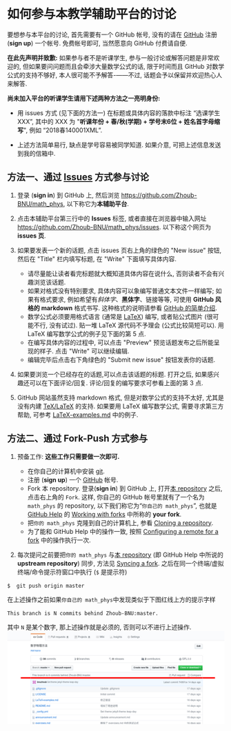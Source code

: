 # 如何参与本教学辅助平台的讨论

要想参与本平台的讨论, 首先需要有一个 GitHub 帐号, 没有的请在
[GitHub](https://github.com) 注册 (**sign up**) 一个帐号.  免费帐号即可,
当然愿意向 GitHub 付费请自便.

**在此先声明并致歉:**
如果参与者不是听课学生, 参与一般讨论或解答问题是非常欢迎的,
但如果要问问题而且会牵涉大量数学公式的话, 限于时间而且 GitHub
对数学公式的支持不够好, 本人很可能不予解答-——不过,
话题会予以保留并欢迎热心人来解答.

**尚未加入平台的听课学生请用下述两种方法之一亮明身份:**
  - 用 issues 方式 (见下面的方法一) 在标题或具体内容的落款中标注 “选课学生 XXX”,
  其中的 XXX 为 "**听课年份 + 春/秋(学期) + 学号末6位 + 姓名首字母缩写**", 例如
  “2018春140001XML”.

  - 上述方法简单易行, 缺点是学号容易被同学知道.
  如果介意, 可把上述信息发送到我的信箱中.

## 方法一、通过 [Issues](https://github.com/Zhoub-BNU/math_phys/issues) 方式参与讨论

1. 登录 (**sign in**) 到 GitHub 上, 然后浏览 https://github.com/Zhoub-BNU/math_phys, 以下称它为**本辅助平台**.
2. 点击本辅助平台第三行中的 **Issues** 标签, 或者直接在浏览器中输入网址 https://github.com/Zhoub-BNU/math_phys/issues.
以下称这个网页为 **issues 页**.
3. 如果要发表一个新的话题, 点击 issues 页右上角的绿色的 "New issue" 按钮, 然后在 "Title" 栏内填写标题,
在 "Write" 下面填写具体内容.
    * 请尽量能让读者看完标题就大概知道具体内容在说什么, 否则读者不会有兴趣浏览该话题.
    * 如果对格式没有特别要求, 具体内容可以象编写普通文本文件一样编写; 如果有格式要求, 例如希望有*斜体字*、**黑体字**、链接等等,
    可使用 **GitHub 风格的 markdown** 格式书写.  这种格式的说明请参看
    [GitHub 的简单介绍](https://help.github.com/categories/writing-on-github).
    * 数学公式必须要用格式语言 (通常是 [LaTeX](https://en.wikipedia.org/wiki/LaTeX)) 编写, 或者贴公式图片 (很可能不行,
    没有试过).  贴一堆 LaTeX 源代码不予理会 (公式比较简短可以).  用 LaTeX 编写数学公式的例子见下面的第 5 点.
    * 在编写具体内容的过程中, 可以点击 "Preview" 预览话题发布之后所能呈现的样子.  点击 "Write" 可以继续编辑.
    * 编辑完毕后点击右下角绿色的 "Submit new issue" 按钮发表你的话题.

4. 如果要浏览一个已经存在的话题,可以点击该话题的标题.  打开之后, 如果感兴趣还可以在下面评论/回复.
评论/回复的编写要求可参看上面的第 3 点.
5. GitHub 网站虽然支持 markdown 格式, 但是对数学公式的支持不太好, 尤其是没有内建 [TeX/LaTeX](https://tug.org) 的支持.
如果要用 LaTeX 编写数学公式, 需要寻求第三方帮助, 可参考
[LaTeX-examples.md](https://github.com/Zhoub-BNU/math_phys/blob/master/LaTeX-examples.md) 中的例子.

## 方法二、通过 Fork-Push 方式参与

1. 预备工作: **这些工作只需要做一次即可.**
    * 在你自己的计算机中安装 [git](https://git-scm.com/).
    * 注册 (**sign up**) 一个 [GitHub](https://github.com) 帐号.
    * Fork 本 repository. 登录(**sign in**) 到 GitHub 上, 打开[本 repository](https://github.com/Zhoub-BNU/math_phys)
    之后, 点击右上角的 `Fork`.  这样, 你自己的 GitHub 帐号里就有了一个名为 `math_phys` 的 repository,
    以下我们称它为“`你自己的 math_phys`”, 也就是 [GitHub Help](https://help.github.com) 的
    [Working with forks](https://help.github.com/articles/working-with-forks/) 中所称的 **your fork**.
    * 把`你的 math_phys` 克隆到自己的计算机上, 参看
    [Cloning a repository](https://help.github.com/articles/cloning-a-repository/).
    * 为了能和 GitHub Help 中的操作一致, 按照
    [Configuring a remote for a fork](https://help.github.com/articles/configuring-a-remote-for-a-fork/)
    中的操作执行一次.

2. 每次提问之前要把`你的 math_phys` 与[本 repository](https://github.com/Zhoub-BNU/math_phys)
(即 GitHub Help 中所说的 **upstream repository**) 同步, 方法见
[Syncing a fork](https://help.github.com/articles/syncing-a-fork/).  之后在同一个终端/虚拟终端/命令提示符窗口中执行
(`$` 是提示符)
```
$  git push origin master
```
  在上述操作之前如果`你自己的 math_phys`中发现类似于下图红线上方的提示字样
```
This branch is N commits behind Zhoub-BNU:master.
```
  其中 `N` 是某个数字, 那上述操作就是必须的, 否则可以不进行上述操作.
![screenshot](before-pulling.jpg)
